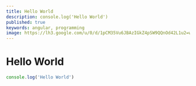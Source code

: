 ```yaml
---
title: Hello World
description: console.log('Hello World')
published: true
keywords: angular, programming
image: https://lh3.google.com/u/0/d/1pCM35Vu6JBAzIGkZ4pSW9QQnOd42L1u2=w2600-h794-iv2
---
```


# Hello World

```javascript
console.log('Hello World')
```
